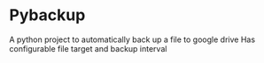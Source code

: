# Pybackup
A python project to automatically back up a file to google drive
Has configurable file target and backup interval
